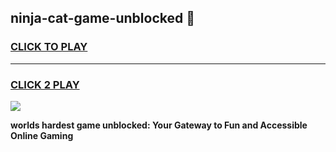 
## ninja-cat-game-unblocked 👋
<h3>
<a href="https://premium.freeplayer.one?title=ninja-cat-game-unblocked&ref=14F">CLICK TO PLAY</a></h3>
<hr>

<h3>
<a href="https://premium.freeplayer.one?title=ninja-cat-game-unblocked&ref=14F">CLICK 2 PLAY</a>
  
</h3>

<a href="https://premium.freeplayer.one?title=ninja-cat-game-unblocked&ref=12F/"><img src="https://clearcache.store/games.png"></a>


**worlds hardest game unblocked: Your Gateway to Fun and Accessible Online Gaming**
